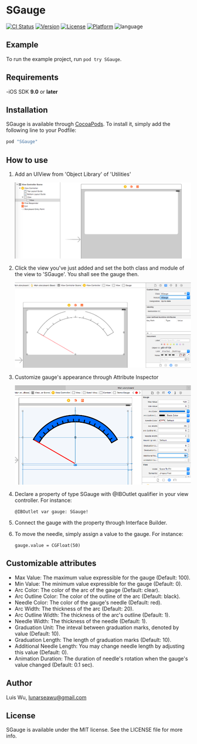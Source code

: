 # SGauge

[![CI Status](https://img.shields.io/travis/luiswdy/SGauge.svg?style=flat)](https://travis-ci.org/luiswdy/SGauge)
[![Version](https://img.shields.io/cocoapods/v/SGauge.svg?style=flat)](http://cocoapods.org/pods/SGauge)
[![License](https://img.shields.io/cocoapods/l/SGauge.svg?style=flat)](http://cocoapods.org/pods/SGauge)
[![Platform](https://img.shields.io/cocoapods/p/SGauge.svg?style=flat)](http://cocoapods.org/pods/SGauge)
![language](https://img.shields.io/badge/Language-%20Swift%20-orange.svg)

## Example

To run the example project, run `pod try SGauge`.

## Requirements

-iOS SDK **9.0** or **later**

## Installation

SGauge is available through [CocoaPods](http://cocoapods.org). To install
it, simply add the following line to your Podfile:

```ruby
pod "SGauge"
```

## How to use
1. Add an UIView from 'Object Library' of 'Utilities'


	<img src="https://raw.githubusercontent.com/luiswdy/SGauge/master/Images/step_1.png">


2. Click the view you've just added and set the both class and module of the view to 'SGauge'. You shall see the gauge then.


	<img src="https://raw.githubusercontent.com/luiswdy/SGauge/master/Images/step_2.png">


3. Customize gauge's appearance through Attribute Inspector


	<img src="https://raw.githubusercontent.com/luiswdy/SGauge/master/Images/step_3.png">


4. Declare a property of type SGauge with @IBOutlet qualifier in your view controller. For instance:
	```
	@IBOutlet var gauge: SGauge!
	```
5. Connect the gauge with the property through Interface Builder.
6. To move the needle, simply assign a value to the gauge. For instance:
	```
	gauge.value = CGFloat(50)
	```

## Customizable attributes

* Max Value: The maximum value expressible for the gauge (Default: 100).
* Min Value: The minimum value expressible for the gauge (Default: 0).
* Arc Color: The color of the arc of the gauge (Default: clear).
* Arc Outline Color: The color of the outline of the arc (Default: black).
* Needle Color: The color of the gauge's needle (Default: red).
* Arc Width: The thickness of the arc (Default: 20).
* Arc Outline Width: The thickness of the arc's outline (Default: 1).
* Needle Width: The thickness of the needle (Default: 1).
* Graduation Unit: The inteval between graduation marks, denoted by value (Default: 10).
* Graduation Length: The length of graduation marks (Default: 10).
* Additional Needle Length: You may change needle length by adjusting this value (Default: 0).
* Animation Duration: The duration of needle's rotation when the gauge's value changed (Default: 0.1 sec).


## Author

Luis Wu, lunarseawu@gmail.com

## License

SGauge is available under the MIT license. See the LICENSE file for more info.
